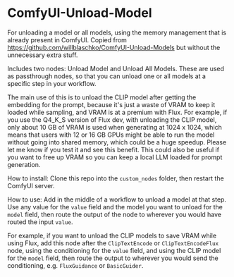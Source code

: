 # ComfyUI-Unload-Model

For unloading a model or all models, using the memory management that is already present in ComfyUI. Copied from https://github.com/willblaschko/ComfyUI-Unload-Models but without the unnecessary extra stuff.

Includes two nodes: Unload Model and Unload All Models. These are used as passthrough nodes, so that you can unload one or all models at a specific step in your workflow.

The main use of this is to unload the CLIP model after getting the embedding for the prompt, because it's just a waste of VRAM to keep it loaded while sampling, and VRAM is at a premium with Flux. For example, if you use the Q4_K_S version of Flux dev, with unloading the CLIP model, only about 10 GB of VRAM is used when generating at 1024 x 1024, which means that users with 12 or 16 GB GPUs might be able to run the model without going into shared memory, which could be a huge speedup. Please let me know if you test it and see this benefit. This could also be useful if you want to free up VRAM so you can keep a local LLM loaded for prompt generation.

How to install: Clone this repo into the `custom_nodes` folder, then restart the ComfyUI server.

How to use: Add in the middle of a workflow to unload a model at that step. Use any value for the `value` field and the model you want to unload for the `model` field, then route the output of the node to wherever you would have routed the input `value`.

For example, if you want to unload the CLIP models to save VRAM while using Flux, add this node after the `ClipTextEncode` or `ClipTextEncodeFlux` node, using the conditioning for the `value` field, and using the CLIP model for the `model` field, then route the output to wherever you would send the conditioning, e.g. `FluxGuidance` or `BasicGuider`.
